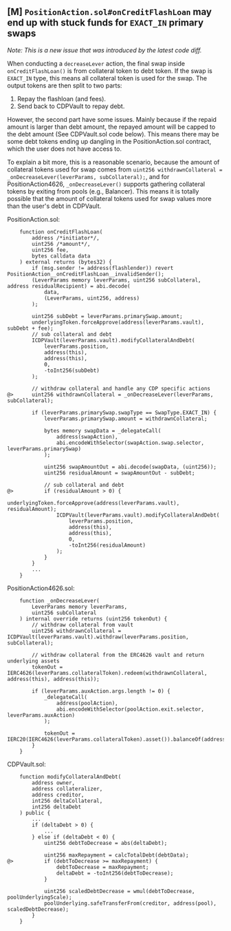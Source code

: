 ## [M] `PositionAction.sol#onCreditFlashLoan` may end up with stuck funds for `EXACT_IN` primary swaps

*Note: This is a new issue that was introduced by the latest code diff.*

When conducting a `decreaseLever` action, the final swap inside `onCreditFlashLoan()` is from collateral token to debt token. If the swap is `EXACT_IN` type, this means all collateral token is used for the swap. The output tokens are then split to two parts:

1. Repay the flashloan (and fees).
2. Send back to CDPVault to repay debt.

However, the second part have some issues. Mainly because if the repaid amount is larger than debt amount, the repayed amount will be capped to the debt amount (See CDPVault.sol code below). This means there may be some debt tokens ending up dangling in the PositionAction.sol contract, which the user does not have access to.

To explain a bit more, this is a reasonable scenario, because the amount of collateral tokens used for swap comes from `uint256 withdrawnCollateral = _onDecreaseLever(leverParams, subCollateral);`, and for PositionAction4626, `_onDecreaseLever()` supports gathering collateral tokens by exiting from pools (e.g., Balancer). This means it is totally possible that the amount of collateral tokens used for swap values more than the user's debt in CDPVault.

PositionAction.sol:

```solidity
    function onCreditFlashLoan(
        address /*initiator*/,
        uint256 /*amount*/,
        uint256 fee,
        bytes calldata data
    ) external returns (bytes32) {
        if (msg.sender != address(flashlender)) revert PositionAction__onCreditFlashLoan__invalidSender();
        (LeverParams memory leverParams, uint256 subCollateral, address residualRecipient) = abi.decode(
            data,
            (LeverParams, uint256, address)
        );

        uint256 subDebt = leverParams.primarySwap.amount;
        underlyingToken.forceApprove(address(leverParams.vault), subDebt + fee);
        // sub collateral and debt
        ICDPVault(leverParams.vault).modifyCollateralAndDebt(
            leverParams.position,
            address(this),
            address(this),
            0,
            -toInt256(subDebt)
        );
        
        // withdraw collateral and handle any CDP specific actions
@>      uint256 withdrawnCollateral = _onDecreaseLever(leverParams, subCollateral);

        if (leverParams.primarySwap.swapType == SwapType.EXACT_IN) {
            leverParams.primarySwap.amount = withdrawnCollateral;

            bytes memory swapData = _delegateCall(
                address(swapAction),
                abi.encodeWithSelector(swapAction.swap.selector, leverParams.primarySwap)
            );

            uint256 swapAmountOut = abi.decode(swapData, (uint256));
            uint256 residualAmount = swapAmountOut - subDebt;

            // sub collateral and debt
@>          if (residualAmount > 0) {
                underlyingToken.forceApprove(address(leverParams.vault), residualAmount);
                ICDPVault(leverParams.vault).modifyCollateralAndDebt(
                    leverParams.position,
                    address(this),
                    address(this),
                    0,
                    -toInt256(residualAmount)
                );
            }
        }
        ...
    }
```

PositionAction4626.sol:

```solidity
    function _onDecreaseLever(
        LeverParams memory leverParams,
        uint256 subCollateral
    ) internal override returns (uint256 tokenOut) {
        // withdraw collateral from vault
        uint256 withdrawnCollateral = ICDPVault(leverParams.vault).withdraw(leverParams.position, subCollateral);

        // withdraw collateral from the ERC4626 vault and return underlying assets
        tokenOut = IERC4626(leverParams.collateralToken).redeem(withdrawnCollateral, address(this), address(this));

        if (leverParams.auxAction.args.length != 0) {
            _delegateCall(
                address(poolAction),
                abi.encodeWithSelector(poolAction.exit.selector, leverParams.auxAction)
            );

            tokenOut = IERC20(IERC4626(leverParams.collateralToken).asset()).balanceOf(address(this));
        }
    }
```

CDPVault.sol:

```solidity
    function modifyCollateralAndDebt(
        address owner,
        address collateralizer,
        address creditor,
        int256 deltaCollateral,
        int256 deltaDebt
    ) public {
        ...
        if (deltaDebt > 0) {
            ...
        } else if (deltaDebt < 0) {
            uint256 debtToDecrease = abs(deltaDebt);

            uint256 maxRepayment = calcTotalDebt(debtData);
@>          if (debtToDecrease >= maxRepayment) {
                debtToDecrease = maxRepayment;
                deltaDebt = -toInt256(debtToDecrease);
            }

            uint256 scaledDebtDecrease = wmul(debtToDecrease, poolUnderlyingScale);
            poolUnderlying.safeTransferFrom(creditor, address(pool), scaledDebtDecrease);
        }
    }
```



